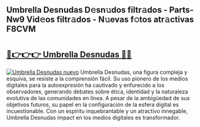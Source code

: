 ## Umbrella Desnudas D𝚎sn𝚞dos filtr𝚊dos - Parts-Nw9 Vid𝚎os filtr𝚊dos - N𝚞evas f𝚘tos atr𝚊ctivas F8CVM

# <h2><a href="http://mb9ih8.tromn.icu/?c=Umbrella+Desnudas">🔗👉👉👉 Umbrella Desnudas 🔗🔗</a></h2>

[![Umbrella Desnudas nuevo](https://i.imgur.com/pEAQMta.gif)](http://mb9ih8.tromn.icu/?c=Umbrella+Desnudas)
Umbrella Desnudas, una figura compleja y esquiva, se resiste a la comprensión fácil. Su uso pionero de los medios digitales para la autoexpresión ha cautivado y enfurecido a los observadores, generando debates sobre ética, identidad y la naturaleza evolutiva de las comunidades en línea. A pesar de la ambigüedad de sus objetivos futuros, su papel en la configuración de la esfera digital es incuestionable. Con un espíritu inquebrantable y un atractivo innegable, Umbrella Desnudas impact en los medios digitales es transformador.
